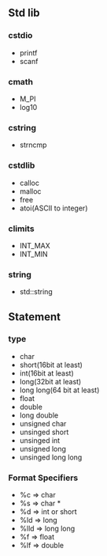 ## Std lib

### cstdio

- printf
- scanf

### cmath

- M_PI
- log10

### cstring

- strncmp

### cstdlib

- calloc
- malloc
- free
- atoi(ASCII to integer)

### climits

- INT_MAX
- INT_MIN

### string

- std::string

## Statement

### type
- char
- short(16bit at least)
- int(16bit at least)
- long(32bit at least)
- long long(64 bit at least)
- float
- double
- long double
- unsigned char
- unsinged short
- unsinged int
- unsigned long
- unsinged long long

### Format Specifiers

- %c => char
- %s => char *
- %d => int or short
- %ld => long
- %lld => long long
- %f => float
- %lf => double
